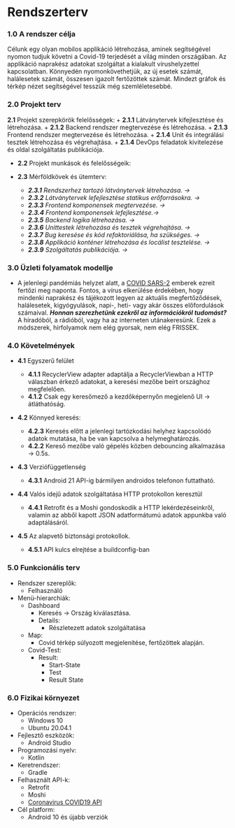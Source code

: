 # Rendszerterv
### 1.0 A rendszer célja
Célunk egy olyan mobilos applikáció létrehozása, aminek segítségével nyomon tudjuk követni a Covid-19 terjedését a világ minden országában. Az applikáció naprakész adatokat szolgáltat a kialakult vírushelyzettel kapcsolatban. Könnyedén nyomonkövethetjük, az új esetek számát, halálesetek számát, összesen igazolt fertőzöttek számát. Mindezt gráfok és térkép nézet segítségével tesszük még szemléletesebbé.

### 2.0 Projekt terv
**2.1** Projekt szerepkörök felelősségek:
    + **2.1.1** Látványtervek kifejlesztése és létrehozása.
    + **2.1.2** Backend rendszer megtervezése és létrehozása.
    + **2.1.3** Frontend rendszer megtervezése és létrehozása.
    + **2.1.4** Unit és integrálási tesztek létrehozása és végrehajtása.
    + **2.1.4** DevOps feladatok kivitelezése és oldal szolgáltatás publikációja.

+ **2.2** Projekt munkások és felelősségeik:

+ **2.3** Mérföldkövek és ütemterv:
    - ***2.3.1** Rendszerhez tartozó látványtervek létrehozása. →*
    - ***2.3.2** Látványtervek lefejlesztése statikus erőforrásokra. →*
    - ***2.3.3** Frontend komponensek megtervezése. →*
    - ***2.3.4** Frontend komponensek lefejlesztése.→*
    - ***2.3.5** Backend logika létrehozása. →*
    - ***2.3.6** Unittestek létrehozása és tesztek végrehajtása. →*
    - ***2.3.7** Bug keresése és kód refaktoriálása, ha szükséges. →*
    - ***2.3.8** Applikáció konténer létrehozása és locálist tesztelése. →*
    - ***2.3.9** Szolgáltatás publikációja. →*
    
### 3.0 Üzleti folyamatok modellje
- A jelenlegi pandémiás helyzet alatt, a 
    [COVID SARS-2](https://hu.wikipedia.org/wiki/SARS-CoV-2) emberek ezreit fertőzi meg naponta. Fontos, a vírus elkerülése érdekében, hogy mindenki naprakész és tájékozott
    legyen az aktuális megfertőződések, halálesetek, kigyógyulások, napi-, heti- vagy akár összes előfordulások számaival. __*Honnan szerezhetünk ezekről az információkról tudomást?*__
    A híradóból, a rádióból, vagy ha az interneten utánakeresünk. Ezek a módszerek, hírfolyamok nem elég gyorsak, nem elég FRISSEK.
    
### 4.0 Követelmények
- __4.1__ Egyszerű felület
  - __4.1.1__ RecyclerView adapter adaptálja a RecyclerViewban a HTTP válaszban érkező adatokat,
  a keresési mezőbe beírt országhoz megfelelően.
  - __4.1.2__ Csak egy keresőmező a kezdőképernyőn megjelenő UI -> átláthatóság.
- __4.2__ Könnyed keresés:
  - __4.2.3__ Keresés előtt a jelenlegi tartózkodási helyhez kapcsolódó adatok mutatása,
ha be van kapcsolva a helymeghatározás.
  - __4.2.2__ Kereső mezőbe való gépelés közben debouncing alkalmazása -> 0.5s.
  

- __4.3__ Verziófüggetlenség
  - __4.3.1__ Android 21 API-ig bármilyen androidos telefonon futtatható.
- __4.4__ Valós idejű adatok szolgáltatása HTTP protokollon keresztül
  - __4.4.1__ Retrofit és a Moshi gondoskodik a HTTP lekérdezéseinkről, valamin az abből kapott JSON adatformátumú adatok appunkba való adaptálásáról.

- __4.5__ Az alapvető biztonsági protokollok.
  - __4.5.1__ API kulcs elrejtése a buildconfig-ban

### 5.0 Funkcionális terv
- Rendszer szereplők:
  - Felhasználó
- Menü-hierarchiák:
  - Dashboard
    - Keresés -> Ország kiválasztása.
    - Details:
      - Részletezett adatok szolgáltatása
  - Map:
    - Covid térkép súlyozott megjelenítése, fertőzöttek alapján.
  - Covid-Test:
    - Result:
      - Start-State
      - Test
      - Result State

### 6.0 Fizikai környezet
- Operációs rendszer:
    - Windows 10
    - Ubuntu 20.04.1         
- Fejlesztő eszközök:
    - Android Studio
- Programozási nyelv:
    - Kotlin    
- Keretrendszer:
    - Gradle
 - Felhasznált API-k:
    - Retrofit
    - Moshi
    - [Coronavirus COVID19 API](https://documenter.getpostman.com/view/10808728/SzS8rjbc)
 - Cél platform:
    - Android 10 és újabb verziók
